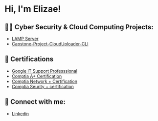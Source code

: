 <h1>Hi, I'm Elizae! 

<h2>👨‍💻 Cyber Security & Cloud Computing Projects:</h2>

  - [LAMP Server](https://github.com/cyberziggy/LampServerLab)
  - [Capstone-Project-CloudUploader-CLI](https://github.com/cyberziggy/Capstone-Project-CloudUploader-CLI)
  

<h2>📃 Certifications</h2>

  - [Google IT Support Professsional](https://coursera.org/share/8deaa1b24be14faf0fd4803aff1b0e27)
  - [Comptia A+ Certification](https://www.credly.com/badges/3435a46d-f9b4-4529-9b18-0d5637f81660/linked_in?t=rvp346)
  - [Comptia Network + Certification](https://www.credly.com/badges/596cb1c2-0f0c-432f-a533-bb294bbf7d36/public_url)
  - [Comptia Seurity + certification](https://www.credly.com/badges/e87b17b4-5159-44c8-a099-84d4158cb9ab/public_url)


<h2> 🤳 Connect with me:</h2>

  - [Linkedin](https://www.linkedin.com/in/elizae-mcdonald-125969250/)



